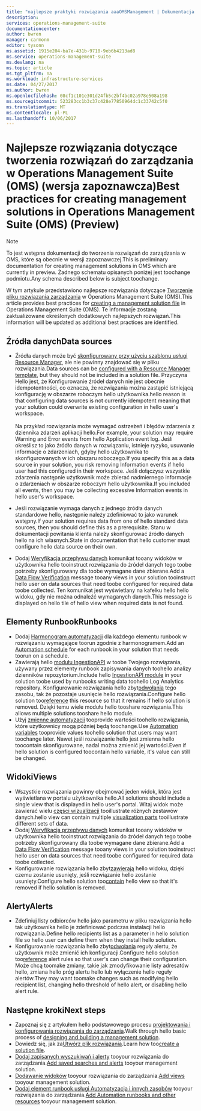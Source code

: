 ```yaml
---
title: "najlepsze praktyki rozwiązania aaaOMSManagement | Dokumentacja firmy Microsoft"
description: 
services: operations-management-suite
documentationcenter: 
author: bwren
manager: carmonm
editor: tysonn
ms.assetid: 1915e204-ba7e-431b-9718-9eb6b4213ad8
ms.service: operations-management-suite
ms.devlang: na
ms.topic: article
ms.tgt_pltfrm: na
ms.workload: infrastructure-services
ms.date: 04/27/2017
ms.author: bwren
ms.openlocfilehash: 08cf1c101e301d24fb5c2bf4bc02a978e508a198
ms.sourcegitcommit: 523283cc1b3c37c428e77850964dc1c33742c5f0
ms.translationtype: MT
ms.contentlocale: pl-PL
ms.lasthandoff: 10/06/2017
---
```

# <a name="best-practices-for-creating-management-solutions-in-operations-management-suite-oms-preview"></a><span data-ttu-id="b6027-102">Najlepsze rozwiązania dotyczące tworzenia rozwiązań do zarządzania w Operations Management Suite (OMS) (wersja zapoznawcza)</span><span class="sxs-lookup"><span data-stu-id="b6027-102">Best practices for creating management solutions in Operations Management Suite (OMS) (Preview)</span></span>
> [!NOTE]
> <span data-ttu-id="b6027-103">To jest wstępna dokumentacji do tworzenia rozwiązań do zarządzania w OMS, które są obecnie w wersji zapoznawczej.</span><span class="sxs-lookup"><span data-stu-id="b6027-103">This is preliminary documentation for creating management solutions in OMS which are currently in preview.</span></span> <span data-ttu-id="b6027-104">Żadnego schematu opisanych poniżej jest toochange podmiotu.</span><span class="sxs-lookup"><span data-stu-id="b6027-104">Any schema described below is subject toochange.</span></span>  

<span data-ttu-id="b6027-105">W tym artykule przedstawiono najlepsze rozwiązania dotyczące [Tworzenie pliku rozwiązania zarządzania](operations-management-suite-solutions-solution-file.md) w Operations Management Suite (OMS).</span><span class="sxs-lookup"><span data-stu-id="b6027-105">This article provides best practices for [creating a management solution file](operations-management-suite-solutions-solution-file.md) in Operations Management Suite (OMS).</span></span>  <span data-ttu-id="b6027-106">Te informacje zostaną zaktualizowane określonych dodatkowych najlepszych rozwiązań.</span><span class="sxs-lookup"><span data-stu-id="b6027-106">This information will be updated as additional best practices are identified.</span></span>

## <a name="data-sources"></a><span data-ttu-id="b6027-107">Źródła danych</span><span class="sxs-lookup"><span data-stu-id="b6027-107">Data sources</span></span>
- <span data-ttu-id="b6027-108">Źródła danych może być [skonfigurowany przy użyciu szablonu usługi Resource Manager](../log-analytics/log-analytics-template-workspace-configuration.md), ale nie powinny znajdować się w pliku rozwiązania.</span><span class="sxs-lookup"><span data-stu-id="b6027-108">Data sources can be [configured with a Resource Manager template](../log-analytics/log-analytics-template-workspace-configuration.md), but they should not be included in a solution file.</span></span>  <span data-ttu-id="b6027-109">Przyczyna Hello jest, że Konfigurowanie źródeł danych nie jest obecnie idempotentności, co oznacza, że rozwiązania można zastąpić istniejącą konfigurację w obszarze roboczym hello użytkownika.</span><span class="sxs-lookup"><span data-stu-id="b6027-109">hello reason is that configuring data sources is not currently idempotent meaning that your solution could overwrite existing configuration in hello user's workspace.</span></span><br><br><span data-ttu-id="b6027-110">Na przykład rozwiązania może wymagać ostrzeżeń i błędów zdarzenia z dziennika zdarzeń aplikacji hello.</span><span class="sxs-lookup"><span data-stu-id="b6027-110">For example, your solution may require Warning and Error events from hello Application event log.</span></span>  <span data-ttu-id="b6027-111">Jeśli określisz to jako źródło danych w rozwiązaniu, istnieje ryzyko, usuwanie informacje o zdarzeniach, gdyby hello użytkownika to skonfigurowanych w ich obszaru roboczego.</span><span class="sxs-lookup"><span data-stu-id="b6027-111">If you specify this as a data source in your solution, you risk removing Information events if hello user had this configured in their workspace.</span></span>  <span data-ttu-id="b6027-112">Jeśli dołączysz wszystkie zdarzenia następnie użytkownik może zbierać nadmiernego informacje o zdarzeniach w obszarze roboczym hello użytkownika.</span><span class="sxs-lookup"><span data-stu-id="b6027-112">If you included all events, then you may be collecting excessive Information events in hello user's workspace.</span></span>

- <span data-ttu-id="b6027-113">Jeśli rozwiązanie wymaga danych z jednego źródła danych standardowe hello, następnie należy zdefiniować to jako warunek wstępny.</span><span class="sxs-lookup"><span data-stu-id="b6027-113">If your solution requires data from one of hello standard data sources, then you should define this as a prerequisite.</span></span>  <span data-ttu-id="b6027-114">Stanu w dokumentacji powitania klienta należy skonfigurować źródło danych hello na ich własnych.</span><span class="sxs-lookup"><span data-stu-id="b6027-114">State in documentation that hello customer must configure hello data source on their own.</span></span>  
- <span data-ttu-id="b6027-115">Dodaj [Weryfikacja przepływu danych](../log-analytics/log-analytics-view-designer-tiles.md) komunikat tooany widoków w użytkownika hello tooinstruct rozwiązania do źródeł danych tego toobe potrzeby skonfigurowany dla toobe wymagane dane zbierane.</span><span class="sxs-lookup"><span data-stu-id="b6027-115">Add a [Data Flow Verification](../log-analytics/log-analytics-view-designer-tiles.md) message tooany views in your solution tooinstruct hello user on data sources that need toobe configured for required data toobe collected.</span></span>  <span data-ttu-id="b6027-116">Ten komunikat jest wyświetlany na kafelku hello hello widoku, gdy nie można odnaleźć wymaganych danych.</span><span class="sxs-lookup"><span data-stu-id="b6027-116">This message is displayed on hello tile of hello view when required data is not found.</span></span>


## <a name="runbooks"></a><span data-ttu-id="b6027-117">Elementy Runbook</span><span class="sxs-lookup"><span data-stu-id="b6027-117">Runbooks</span></span>
- <span data-ttu-id="b6027-118">Dodaj [Harmonogram automatyzacji](../automation/automation-schedules.md) dla każdego elementu runbook w rozwiązaniu wymagające toorun zgodnie z harmonogramem.</span><span class="sxs-lookup"><span data-stu-id="b6027-118">Add an [Automation schedule](../automation/automation-schedules.md) for each runbook in your solution that needs toorun on a schedule.</span></span>
- <span data-ttu-id="b6027-119">Zawierają hello [modułu IngestionAPI](https://www.powershellgallery.com/packages/OMSIngestionAPI/1.5) w toobe Twojego rozwiązania, używany przez elementy runbook zapisywania danych toohello analizy dzienników repozytorium.</span><span class="sxs-lookup"><span data-stu-id="b6027-119">Include hello [IngestionAPI module](https://www.powershellgallery.com/packages/OMSIngestionAPI/1.5) in your solution toobe used by runbooks writing data toohello Log Analytics repository.</span></span>  <span data-ttu-id="b6027-120">Konfigurowanie rozwiązania hello zbyt[odwołania](operations-management-suite-solutions-solution-file.md#solution-resource) tego zasobu, tak że pozostaje usunięcie hello rozwiązania.</span><span class="sxs-lookup"><span data-stu-id="b6027-120">Configure hello solution too[reference](operations-management-suite-solutions-solution-file.md#solution-resource) this resource so that it remains if hello solution is removed.</span></span>  <span data-ttu-id="b6027-121">Dzięki temu wiele modułu hello tooshare rozwiązania.</span><span class="sxs-lookup"><span data-stu-id="b6027-121">This allows multiple solutions tooshare hello module.</span></span>
- <span data-ttu-id="b6027-122">Użyj [zmienne automatyzacji](../automation/automation-schedules.md) tooprovide wartości toohello rozwiązania, które użytkownicy mogą później będą toochange.</span><span class="sxs-lookup"><span data-stu-id="b6027-122">Use [Automation variables](../automation/automation-schedules.md) tooprovide values toohello solution that users may want toochange later.</span></span>  <span data-ttu-id="b6027-123">Nawet jeśli rozwiązanie hello jest zmienna hello toocontain skonfigurowane, nadal można zmienić jej wartości.</span><span class="sxs-lookup"><span data-stu-id="b6027-123">Even if hello solution is configured toocontain hello variable, it's value can still be changed.</span></span>

## <a name="views"></a><span data-ttu-id="b6027-124">Widoki</span><span class="sxs-lookup"><span data-stu-id="b6027-124">Views</span></span>
- <span data-ttu-id="b6027-125">Wszystkie rozwiązania powinny obejmować jeden widok, która jest wyświetlana w portalu użytkownika hello.</span><span class="sxs-lookup"><span data-stu-id="b6027-125">All solutions should include a single view that is displayed in hello user's portal.</span></span>  <span data-ttu-id="b6027-126">Witaj widok może zawierać wielu [części wizualizacji](../log-analytics/log-analytics-view-designer-parts.md) tooillustrate różnych zestawów danych.</span><span class="sxs-lookup"><span data-stu-id="b6027-126">hello view can contain multiple [visualization parts](../log-analytics/log-analytics-view-designer-parts.md) tooillustrate different sets of data.</span></span>
- <span data-ttu-id="b6027-127">Dodaj [Weryfikacja przepływu danych](../log-analytics/log-analytics-view-designer-tiles.md) komunikat tooany widoków w użytkownika hello tooinstruct rozwiązania do źródeł danych tego toobe potrzeby skonfigurowany dla toobe wymagane dane zbierane.</span><span class="sxs-lookup"><span data-stu-id="b6027-127">Add a [Data Flow Verification](../log-analytics/log-analytics-view-designer-tiles.md) message tooany views in your solution tooinstruct hello user on data sources that need toobe configured for required data toobe collected.</span></span>
- <span data-ttu-id="b6027-128">Konfigurowanie rozwiązania hello zbyt[zawierają](operations-management-suite-solutions-solution-file.md#solution-resource) hello widoku, dzięki czemu zostanie usunięty, jeśli rozwiązanie hello zostanie usunięty.</span><span class="sxs-lookup"><span data-stu-id="b6027-128">Configure hello solution too[contain](operations-management-suite-solutions-solution-file.md#solution-resource) hello view so that it's removed if hello solution is removed.</span></span>

## <a name="alerts"></a><span data-ttu-id="b6027-129">Alerty</span><span class="sxs-lookup"><span data-stu-id="b6027-129">Alerts</span></span>
- <span data-ttu-id="b6027-130">Zdefiniuj listy odbiorców hello jako parametru w pliku rozwiązania hello tak użytkownika hello je zdefiniować podczas instalacji hello rozwiązania.</span><span class="sxs-lookup"><span data-stu-id="b6027-130">Define hello recipients list as a parameter in hello solution file so hello user can define them when they install hello solution.</span></span>
- <span data-ttu-id="b6027-131">Konfigurowanie rozwiązania hello zbyt[odwołania](operations-management-suite-solutions-solution-file.md#solution-resource) reguły alertu, że użytkownik może zmienić ich konfiguracji.</span><span class="sxs-lookup"><span data-stu-id="b6027-131">Configure hello solution too[reference](operations-management-suite-solutions-solution-file.md#solution-resource) alert rules so that user's can change their configuration.</span></span>  <span data-ttu-id="b6027-132">Może chcą toomake zmiany, takie jak zmodyfikowanie listy adresatów hello, zmiana hello próg alertu hello lub wyłączenie hello reguły alertów.</span><span class="sxs-lookup"><span data-stu-id="b6027-132">They may want toomake changes such as modifying hello recipient list, changing hello threshold of hello alert, or disabling hello alert rule.</span></span> 


## <a name="next-steps"></a><span data-ttu-id="b6027-133">Następne kroki</span><span class="sxs-lookup"><span data-stu-id="b6027-133">Next steps</span></span>
* <span data-ttu-id="b6027-134">Zapoznaj się z artykułem hello podstawowego procesu [projektowania i konfigurowania rozwiązania do zarządzania](operations-management-suite-solutions-creating.md).</span><span class="sxs-lookup"><span data-stu-id="b6027-134">Walk through hello basic process of [designing and building a management solution](operations-management-suite-solutions-creating.md).</span></span>
* <span data-ttu-id="b6027-135">Dowiedz się, jak za[Utwórz plik rozwiązania](operations-management-suite-solutions-solution-file.md).</span><span class="sxs-lookup"><span data-stu-id="b6027-135">Learn how too[create a solution file](operations-management-suite-solutions-solution-file.md).</span></span>
* <span data-ttu-id="b6027-136">[Dodaj zapisanych wyszukiwań i alerty](operations-management-suite-solutions-resources-searches-alerts.md) tooyour rozwiązania do zarządzania.</span><span class="sxs-lookup"><span data-stu-id="b6027-136">[Add saved searches and alerts](operations-management-suite-solutions-resources-searches-alerts.md) tooyour management solution.</span></span>
* <span data-ttu-id="b6027-137">[Dodawanie widoków](operations-management-suite-solutions-resources-views.md) tooyour rozwiązania do zarządzania.</span><span class="sxs-lookup"><span data-stu-id="b6027-137">[Add views](operations-management-suite-solutions-resources-views.md) tooyour management solution.</span></span>
* <span data-ttu-id="b6027-138">[Dodaj element runbook usługi Automatyzacja i innych zasobów](operations-management-suite-solutions-resources-automation.md) tooyour rozwiązania do zarządzania.</span><span class="sxs-lookup"><span data-stu-id="b6027-138">[Add Automation runbooks and other resources](operations-management-suite-solutions-resources-automation.md) tooyour management solution.</span></span>

